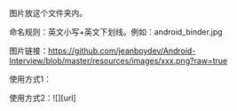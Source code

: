 图片放这个文件夹内。

命名规则：英文小写+英文下划线。例如：android_binder.jpg

图片链接：https://github.com/jeanboydev/Android-Interview/blob/master/resources/images/xxx.png?raw=true

使用方式1：<img src="url" alt=""/>

使用方式2：![][url]